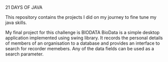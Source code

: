 21 DAYS OF JAVA

This repository contains the projects I did on my journey to fine tune my java skills. 

My final project for this challenge is BIODATA 
 BioData is a simple desktop application implemented using swing library. It records the personal details of members of an organisation to a database and provides an interface to search for recorder memebers. Any of the data fields can be used as a search parameter.
